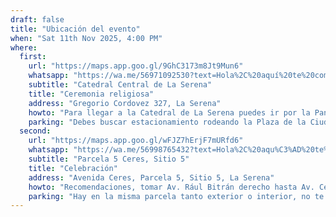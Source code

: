 ```yaml
---
draft: false
title: "Ubicación del evento"
when: "Sat 11th Nov 2025, 4:00 PM"
where:
  first: 
    url: "https://maps.app.goo.gl/9GhC3173m8Jt9Mun6"
    whatsapp: "https://wa.me/56971092530?text=Hola%2C%20aquí%20te%20comparto%20la%20dirección%20del%20la%20Catedral%3A%20https%3A%2F%2Fmaps.app.goo.gl%2FwFJZ7hErjF7mURfd6"
    subtitle: "Catedral Central de La Serena"
    title: "Ceremonia religiosa"
    address: "Gregorio Cordovez 327, La Serena"
    howto: "Para llegar a la Catedral de La Serena puedes ir por la Panamericana Norte y llegar hasta Av. Francisco de Aguirre y luego subir por Manuel Antonio Matta hasta llegar a la Plaza de la Ciudadanía de la Serena."
    parking: "Debes buscar estacionamiento rodeando la Plaza de la Ciudadanía de La Serena. Recomendación, estacionacionar por Gregorio Cordovez si no encuentras por la Plaza de ciudadania. No olvides que frente al Gobierno Regional de la IV Región no debes estacionar sino te llevaras un lindo parte."
  second: 
    url: "https://maps.app.goo.gl/wFJZ7hErjF7mURfd6"
    whatsapp: "https://wa.me/56998765432?text=Hola%2C%20aqu%C3%AD%20te%20comparto%20la%20direcci%C3%B3n%20de%20la%20%Celebraci%C3%B3n%20del%20matrimonio%3A%20https%3A%2F%2Fmaps.app.goo.gl%2FwFJZ7hErjF7mURfd6"
    subtitle: "Parcela 5 Ceres, Sitio 5"
    title: "Celebración"
    address: "Avenida Ceres, Parcela 5, Sitio 5, La Serena"
    howto: "Recomendaciones, tomar Av. Rául Bitrán derecho hasta Av. Ceres, posterior girar hacia la derecha y en adelante, google maps será un excelente aliado."
    parking: "Hay en la misma parcela tanto exterior o interior, no te preocupes."
---
```

